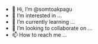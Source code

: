 - 👋 Hi, I’m @somtoakpagu
- 👀 I’m interested in ...
- 🌱 I’m currently learning ...
- 💞️ I’m looking to collaborate on ...
- 📫 How to reach me ...

<!---
somtoakpagu/somtoakpagu is a ✨ special ✨ repository because its `README.md` (this file) appears on your GitHub profile.
You can click the Preview link to take a look at your changes.
--->
